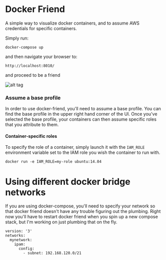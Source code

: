 # Docker Friend
A simple way to visualize docker containers, and to assume AWS credentials
for specific containers.

Simply run:
```
docker-compose up
```
and then navigate your browser to:
```
http://localhost:8010/
```

and proceed to be a friend

![alt tag](https://raw.githubusercontent.com/ktruckenmiller/docker-friend/master/docker-friend.png)

### Assume a base profile
In order to use docker-friend, you'll need to assume a base profile. You can
find the base profile in the upper right hand corner of the UI. Once you've
selected the base profile, your containers can then assume specific roles that
you attribute to them.

#### Container-specific roles

To specify the role of a container, simply launch it with the `IAM_ROLE`
environment variable set to the IAM role you wish the container to run with.

```shell
docker run -e IAM_ROLE=my-role ubuntu:14.04
```

# Using different docker bridge networks

If you are using docker-compose, you'll need to specify your network so that docker friend doesn't have any trouble figuring out the plumbing. Right now you'll have to restart docker friend when you spin up a new compose stack, but I'm working on just plumbing that on the fly.

```
version: '3'
networks:
  mynetwork:
    ipam:
      config:
        - subnet: 192.168.120.0/21

```
